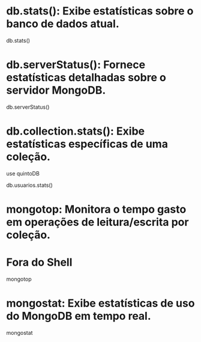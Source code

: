 # db.stats(): Exibe estatísticas sobre o banco de dados atual.

db.stats()

# db.serverStatus(): Fornece estatísticas detalhadas sobre o servidor MongoDB.
db.serverStatus()

# db.collection.stats(): Exibe estatísticas específicas de uma coleção.
use quintoDB

db.usuarios.stats()

# mongotop: Monitora o tempo gasto em operações de leitura/escrita por coleção.
# Fora do Shell

mongotop

# mongostat: Exibe estatísticas de uso do MongoDB em tempo real.
mongostat